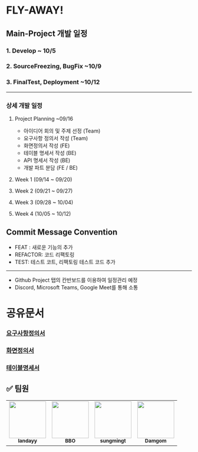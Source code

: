 # FLY-AWAY!

## Main-Project 개발 일정
### 1. Develop ~ 10/5  
### 2. SourceFreezing, BugFix ~10/9
### 3. FinalTest, Deployment ~10/12
***
### 상세 개발 일정
1. Project Planning ~09/16

      - 아이디어 회의 및 주제 선정 (Team)
      - 요구사항 정의서 작성 (Team)
      - 화면정의서 작성 (FE)
      - 테이블 명세서 작성 (BE)
      - API 명세서 작성 (BE)
      - 개발 파트 분담 (FE / BE)
      
  2. Week 1 (09/14 ~ 09/20)
  
  3. Week 2 (09/21 ~ 09/27)
  
  4. Week 3 (09/28 ~ 10/04)
  
  5. Week 4 (10/05 ~ 10/12)


## Commit Message Convention
- FEAT : 새로운 기능의 추가
- REFACTOR: 코드 리팩토링
- TEST: 테스트 코트, 리팩토링 테스트 코드 추가

***
- Github Project 탭의 칸반보드를 이용하여 일정관리 예정
- Discord, Microsoft Teams, Google Meet를 통해 소통

# 공유문서
### [요구사항정의서](https://ksackr-my.sharepoint.com/:x:/g/personal/hby2233_ks_ac_kr/Eb-kcbnhEqVKmNezrzqrhEUB9wStrivPM_xKllXPyOejfw?e=xCSzFO)
### [화면정의서](https://www.figma.com/file/aSrMGMtrdEMGiCzG7400C7/[main-project]-화면-만들기?node-id=0%3A1)
### [테이블명세서](https://docs.google.com/spreadsheets/d/1g31xPBhDgVgAwEFuHcrMhiMb_Crma9F9YNMw2Pe0d6Q/edit#gid=0)

## ✅ 팀원

  
<table>
  <tr>
     <td align="center"><a href="https://github.com/Iandayy"><img src="https://avatars.githubusercontent.com/u/104152583?v=4?s=100" width="100px;" alt=""/><br /><sub><b>Iandayy</b></sub></a><br /></td>
    <td align="center"><a href="https://github.com/slevme"><img src="https://avatars.githubusercontent.com/u/46449090?v=4?s=100" width="100px;" alt=""/><br /><sub><b>BBO</b></sub></a><br /></td>
    <td align="center"><a href="https://github.com/sungmingt"><img src="https://avatars.githubusercontent.com/u/95558880?v=4?s=100" width="100px;" alt=""/><br /><sub><b>sungmingt</b></sub></a><br /></td>
    <td align="center"><a href="https://github.com/Damgom"><img src="https://avatars.githubusercontent.com/u/104135990?v=4?s=100" width="100px;" alt=""/><br /><sub><b>Damgom</b></sub></a><br /></td>
    
</tr>
</table>
